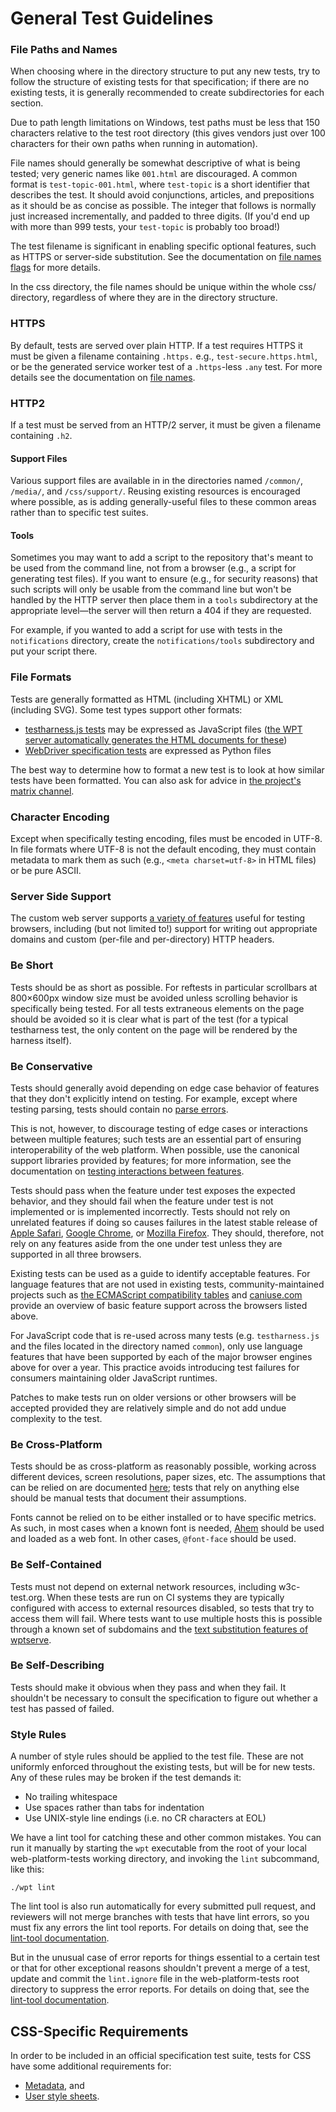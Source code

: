 # General Test Guidelines

### File Paths and Names

When choosing where in the directory structure to put any new tests,
try to follow the structure of existing tests for that specification;
if there are no existing tests, it is generally recommended to create
subdirectories for each section.

Due to path length limitations on Windows, test paths must be less
that 150 characters relative to the test root directory (this gives
vendors just over 100 characters for their own paths when running in
automation).

File names should generally be somewhat descriptive of what is being
tested; very generic names like `001.html` are discouraged. A common
format is `test-topic-001.html`, where `test-topic` is a short
identifier that describes the test. It should avoid conjunctions,
articles, and prepositions as it should be as concise as possible. The
integer that follows is normally just increased incrementally, and
padded to three digits. (If you'd end up with more than 999 tests,
your `test-topic` is probably too broad!)

The test filename is significant in enabling specific optional features, such as HTTPS
or server-side substitution. See the documentation on [file names flags][file-name-flags]
for more details.

In the css directory, the file names should be unique within the whole
css/ directory, regardless of where they are in the directory structure.

### HTTPS

By default, tests are served over plain HTTP. If a test requires HTTPS
it must be given a filename containing `.https.` e.g.,
`test-secure.https.html`, or be the generated service worker test of a
`.https`-less `.any` test. For more details see the documentation on
[file names][file-name-flags].

### HTTP2

If a test must be served from an HTTP/2 server, it must be given a
filename containing `.h2`.

#### Support Files

Various support files are available in in the directories named `/common/`,
`/media/`, and `/css/support/`. Reusing existing resources is encouraged where
possible, as is adding generally-useful files to these common areas rather than
to specific test suites.


#### Tools

Sometimes you may want to add a script to the repository that's meant
to be used from the command line, not from a browser (e.g., a script
for generating test files). If you want to ensure (e.g., for security
reasons) that such scripts will only be usable from the command line
but won't be handled by the HTTP server then place them in a `tools`
subdirectory at the appropriate level—the server will then return a
404 if they are requested.

For example, if you wanted to add a script for use with tests in the
`notifications` directory, create the `notifications/tools`
subdirectory and put your script there.


### File Formats

Tests are generally formatted as HTML (including XHTML) or XML (including SVG).
Some test types support other formats:

- [testharness.js tests](testharness) may be expressed as JavaScript files
  ([the WPT server automatically generates the HTML documents for these][server
  features])
- [WebDriver specification tests](wdspec) are expressed as Python files

The best way to determine how to format a new test is to look at how
similar tests have been formatted. You can also ask for advice in [the
project's matrix channel][matrix].


### Character Encoding

Except when specifically testing encoding, files must be encoded in
UTF-8. In file formats where UTF-8 is not the default encoding, they
must contain metadata to mark them as such (e.g., `<meta
charset=utf-8>` in HTML files) or be pure ASCII.


### Server Side Support

The custom web server
supports [a variety of features][server features] useful for testing
browsers, including (but not limited to!) support for writing out
appropriate domains and custom (per-file and per-directory) HTTP
headers.


### Be Short

Tests should be as short as possible. For reftests in particular
scrollbars at 800&#xD7;600px window size must be avoided unless scrolling
behavior is specifically being tested. For all tests extraneous
elements on the page should be avoided so it is clear what is part of
the test (for a typical testharness test, the only content on the page
will be rendered by the harness itself).


### Be Conservative

Tests should generally avoid depending on edge case behavior of
features that they don't explicitly intend on testing. For example,
except where testing parsing, tests should contain
no [parse errors](https://validator.nu).

This is not, however, to discourage testing of edge cases or
interactions between multiple features; such tests are an essential
part of ensuring interoperability of the web platform. When possible, use the
canonical support libraries provided by features; for more information, see the documentation on [testing interactions between features][interacting-features].

Tests should pass when the feature under test exposes the expected behavior,
and they should fail when the feature under test is not implemented or is
implemented incorrectly. Tests should not rely on unrelated features if doing
so causes failures in the latest stable release of [Apple
Safari][apple-safari], [Google Chrome][google-chrome], or [Mozilla
Firefox][mozilla-firefox]. They should, therefore, not rely on any features
aside from the one under test unless they are supported in all three browsers.

Existing tests can be used as a guide to identify acceptable features. For
language features that are not used in existing tests, community-maintained
projects such as [the ECMAScript compatibility tables][es-compat] and
[caniuse.com][caniuse] provide an overview of basic feature support across the
browsers listed above.

For JavaScript code that is re-used across many tests (e.g. `testharness.js`
and the files located in the directory named `common`), only use language
features that have been supported by each of the major browser engines above
for over a year. This practice avoids introducing test failures for consumers
maintaining older JavaScript runtimes.

Patches to make tests run on older versions or other browsers will be accepted
provided they are relatively simple and do not add undue complexity to the
test.


### Be Cross-Platform

Tests should be as cross-platform as reasonably possible, working
across different devices, screen resolutions, paper sizes, etc. The
assumptions that can be relied on are documented [here][assumptions];
tests that rely on anything else should be manual tests that document
their assumptions.

Fonts cannot be relied on to be either installed or to have specific
metrics. As such, in most cases when a known font is needed, [Ahem][ahem]
should be used and loaded as a web font. In other cases, `@font-face`
should be used.


### Be Self-Contained

Tests must not depend on external network resources, including
w3c-test.org. When these tests are run on CI systems they are
typically configured with access to external resources disabled, so
tests that try to access them will fail. Where tests want to use
multiple hosts this is possible through a known set of subdomains and
the [text substitution features of wptserve](server-features).


### Be Self-Describing

Tests should make it obvious when they pass and when they fail. It
shouldn't be necessary to consult the specification to figure out
whether a test has passed of failed.


### Style Rules

A number of style rules should be applied to the test file. These are
not uniformly enforced throughout the existing tests, but will be for
new tests. Any of these rules may be broken if the test demands it:

 * No trailing whitespace
 * Use spaces rather than tabs for indentation
 * Use UNIX-style line endings (i.e. no CR characters at EOL)

We have a lint tool for catching these and other common mistakes. You
can run it manually by starting the `wpt` executable from the root of
your local web-platform-tests working directory, and invoking the
`lint` subcommand, like this:

```
./wpt lint
```

The lint tool is also run automatically for every submitted pull request,
and reviewers will not merge branches with tests that have lint errors, so
you must fix any errors the lint tool reports. For details on doing that,
see the [lint-tool documentation][lint-tool].

But in the unusual case of error reports for things essential to a certain
test or that for other exceptional reasons shouldn't prevent a merge of a
test, update and commit the `lint.ignore` file in the web-platform-tests
root directory to suppress the error reports. For details on doing that,
see the [lint-tool documentation][lint-tool].


## CSS-Specific Requirements

In order to be included in an official specification test suite, tests
for CSS have some additional requirements for:

* [Metadata][css-metadata], and
* [User style sheets][css-user-styles].


[server features]: server-features
[assumptions]: assumptions
[ahem]: ahem
[matrix]: https://app.element.io/#/room/#wpt:matrix.org
[lint-tool]: lint-tool
[css-metadata]: css-metadata
[css-user-styles]: css-user-styles
[file-name-flags]: file-names
[interacting-features]: interacting-features
[mozilla-firefox]: https://mozilla.org/firefox
[google-chrome]: https://google.com/chrome/browser/desktop/
[apple-safari]: https://apple.com/safari
[es-compat]: https://kangax.github.io/compat-table/
[caniuse]: https://caniuse.com/
